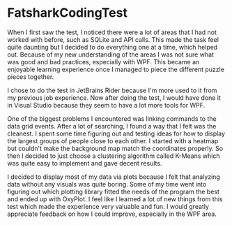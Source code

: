 # FatsharkCodingTest

When I first saw the test, I noticed there were a lot of areas that I had not worked with before, such as SQLite and API calls. This made the task feel quite daunting but I decided to do everything one at a time, which helped out. Because of my new understanding of the areas I was not sure what was good and bad practices, especially with WPF. This became an enjoyable learning experience once I managed to piece the different puzzle pieces together.

I chose to do the test in JetBrains Rider because I'm more used to it from my previous job experience. Now after doing the test, I would have done it in Visual Studio because they seem to have a lot more tools for WPF.

One of the biggest problems I encountered was linking commands to the data grid events. After a lot of searching, I found a way that I felt was the cleanest. I spent some time figuring out and testing ideas for how to display the largest groups of people close to each other. I started with a heatmap but couldn't make the background map match the coordinates properly. So then I decided to just choose a clustering algorithm called K-Means which was quite easy to implement and gave decent results.

I decided to display most of my data via plots because I felt that analyzing data without any visuals was quite boring. Some of my time went into figuring out which plotting library fitted the needs of the program the best and ended up with OxyPlot.
I feel like I learned a lot of new things from this test which made the experience very valuable and fun. I would greatly appreciate feedback on how I could improve, especially in the WPF area.
